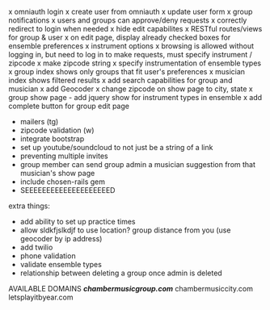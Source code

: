 x omniauth login
x create user from omniauth
x update user form
x group notifications
x users and groups can approve/deny requests
x correctly redirect to login when needed
x hide edit capabilites
x RESTful routes/views for group & user
x on edit page, display already checked boxes for ensemble preferences
x instrument options
x browsing is allowed without logging in, but need to log in to make requests, must specify instrument / zipcode
x make zipcode string
x specify instrumentation of ensemble types
x group index shows only groups that fit user's preferences
x musician index shows filtered results
x add search capabilities for group and musician
x add Geocoder
  x change zipcode on show page to city, state
x group show page - add jquery show for instrument types in ensemble
x add complete button for group edit page

- mailers (tg)
- zipcode validation (w)
- integrate bootstrap
- set up youtube/soundcloud to not just be a string of a link
- preventing multiple invites
- group member can send group admin a musician suggestion from that musician's show page
- include chosen-rails gem
- SEEEEEEEEEEEEEEEEEEEED

extra things:
- add ability to set up practice times
- allow sldkfjslkdjf to use location? group distance from you (use geocoder by ip address)
- add twilio
- phone validation
- validate ensemble types
- relationship between deleting a group once admin is deleted


AVAILABLE DOMAINS
***chambermusicgroup.com***
chambermusiccity.com
letsplayitbyear.com

